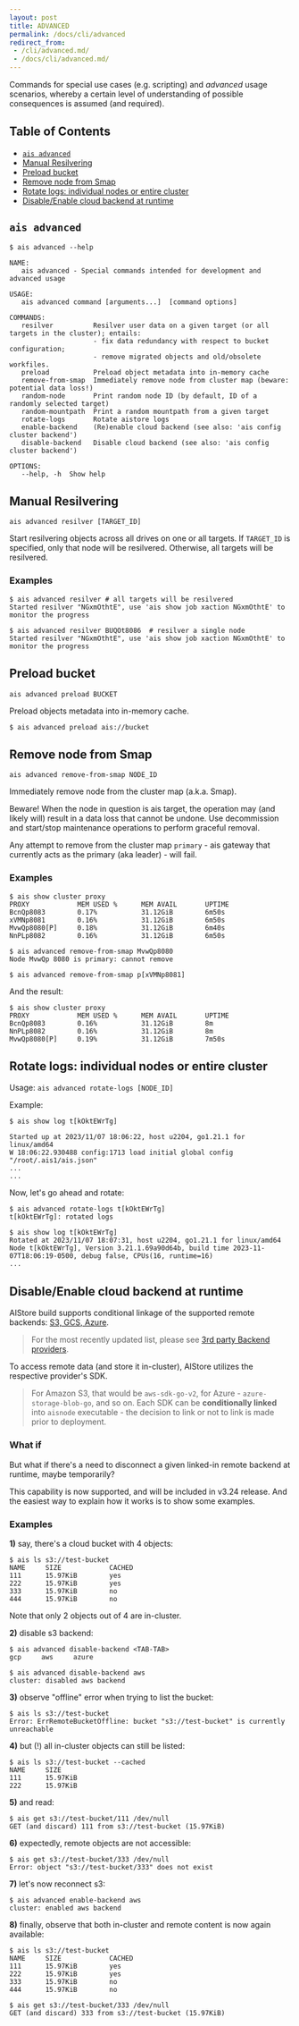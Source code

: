 ```yaml
---
layout: post
title: ADVANCED
permalink: /docs/cli/advanced
redirect_from:
 - /cli/advanced.md/
 - /docs/cli/advanced.md/
---
```


Commands for special use cases (e.g. scripting) and *advanced* usage scenarios, whereby a certain level of understanding of possible consequences is assumed (and required).

## Table of Contents
- [`ais advanced`](#ais-advanced)
- [Manual Resilvering](#manual-resilvering)
- [Preload bucket](#preload-bucket)
- [Remove node from Smap](#remove-node-from-smap)
- [Rotate logs: individual nodes or entire cluster](#rotate-logs-individual-nodes-or-entire-cluster)
- [Disable/Enable cloud backend at runtime](#disableenable-cloud-backend-at-runtime)

## `ais advanced`

```console
$ ais advanced --help

NAME:
   ais advanced - Special commands intended for development and advanced usage

USAGE:
   ais advanced command [arguments...]  [command options]

COMMANDS:
   resilver          Resilver user data on a given target (or all targets in the cluster); entails:
                     - fix data redundancy with respect to bucket configuration;
                     - remove migrated objects and old/obsolete workfiles.
   preload           Preload object metadata into in-memory cache
   remove-from-smap  Immediately remove node from cluster map (beware: potential data loss!)
   random-node       Print random node ID (by default, ID of a randomly selected target)
   random-mountpath  Print a random mountpath from a given target
   rotate-logs       Rotate aistore logs
   enable-backend    (Re)enable cloud backend (see also: 'ais config cluster backend')
   disable-backend   Disable cloud backend (see also: 'ais config cluster backend')

OPTIONS:
   --help, -h  Show help
```

## Manual Resilvering

`ais advanced resilver [TARGET_ID]`

Start resilvering objects across all drives on one or all targets.
If `TARGET_ID` is specified, only that node will be resilvered. Otherwise, all targets will be resilvered.

### Examples

```console
$ ais advanced resilver # all targets will be resilvered
Started resilver "NGxmOthtE", use 'ais show job xaction NGxmOthtE' to monitor the progress

$ ais advanced resilver BUQOt8086  # resilver a single node
Started resilver "NGxmOthtE", use 'ais show job xaction NGxmOthtE' to monitor the progress
```

## Preload bucket

`ais advanced preload BUCKET`

Preload objects metadata into in-memory cache.

```console
$ ais advanced preload ais://bucket
```

## Remove node from Smap

`ais advanced remove-from-smap NODE_ID`

Immediately remove node from the cluster map (a.k.a. Smap).

Beware! When the node in question is ais target, the operation may (and likely will) result in a data loss that cannot be undone. Use decommission and start/stop maintenance operations to perform graceful removal.

Any attempt to remove from the cluster map `primary` - ais gateway that currently acts as the primary (aka leader) - will fail.

### Examples

```console
$ ais show cluster proxy
PROXY            MEM USED %      MEM AVAIL       UPTIME
BcnQp8083        0.17%           31.12GiB        6m50s
xVMNp8081        0.16%           31.12GiB        6m50s
MvwQp8080[P]     0.18%           31.12GiB        6m40s
NnPLp8082        0.16%           31.12GiB        6m50s

$ ais advanced remove-from-smap MvwQp8080
Node MvwQp 8080 is primary: cannot remove

$ ais advanced remove-from-smap p[xVMNp8081]
```

And the result:

```console
$ ais show cluster proxy
PROXY            MEM USED %      MEM AVAIL       UPTIME
BcnQp8083        0.16%           31.12GiB        8m
NnPLp8082        0.16%           31.12GiB        8m
MvwQp8080[P]     0.19%           31.12GiB        7m50s
```

## Rotate logs: individual nodes or entire cluster

Usage: `ais advanced rotate-logs [NODE_ID]`

Example:

```console
$ ais show log t[kOktEWrTg]

Started up at 2023/11/07 18:06:22, host u2204, go1.21.1 for linux/amd64
W 18:06:22.930488 config:1713 load initial global config "/root/.ais1/ais.json"
...
...
```

Now, let's go ahead and rotate:

```console
$ ais advanced rotate-logs t[kOktEWrTg]
t[kOktEWrTg]: rotated logs

$ ais show log t[kOktEWrTg]
Rotated at 2023/11/07 18:07:31, host u2204, go1.21.1 for linux/amd64
Node t[kOktEWrTg], Version 3.21.1.69a90d64b, build time 2023-11-07T18:06:19-0500, debug false, CPUs(16, runtime=16)
...
```

## Disable/Enable cloud backend at runtime

AIStore build supports conditional linkage of the supported remote backends: [S3, GCS, Azure](https://github.com/NVIDIA/aistore/blob/main/docs/images/cluster-block-v3.26.png).

> For the most recently updated list, please see [3rd party Backend providers](/docs/providers.md).

To access remote data (and store it in-cluster), AIStore utilizes the respective provider's SDK.

> For Amazon S3, that would be `aws-sdk-go-v2`, for Azure - `azure-storage-blob-go`, and so on. Each SDK can be **conditionally linked** into `aisnode` executable - the decision to link or not to link is made prior to deployment.

### What if

But what if there's a need to disconnect a given linked-in remote backend at runtime, maybe temporarily?

This capability is now supported, and will be included in v3.24 release. And the easiest way to explain how it works is to show some examples.

### Examples

**1)** say, there's a cloud bucket with 4 objects:

```console
$ ais ls s3://test-bucket
NAME     SIZE            CACHED
111      15.97KiB        yes
222      15.97KiB        yes
333      15.97KiB        no
444      15.97KiB        no
```

Note that only 2 objects out of 4 are in-cluster.

**2)** disable s3 backend:

```console
$ ais advanced disable-backend <TAB-TAB>
gcp     aws     azure

$ ais advanced disable-backend aws
cluster: disabled aws backend
```

**3)** observe "offline" error when trying to list the bucket:

```console
$ ais ls s3://test-bucket
Error: ErrRemoteBucketOffline: bucket "s3://test-bucket" is currently unreachable
```

**4)** but (!) all in-cluster objects can still be listed:

```console
$ ais ls s3://test-bucket --cached
NAME     SIZE
111      15.97KiB
222      15.97KiB
```

**5)** and read:

```console
$ ais get s3://test-bucket/111 /dev/null
GET (and discard) 111 from s3://test-bucket (15.97KiB)
```

**6)** expectedly, remote objects are not accessible:

```console
$ ais get s3://test-bucket/333 /dev/null
Error: object "s3://test-bucket/333" does not exist
```

**7)** let's now reconnect s3:

```console
$ ais advanced enable-backend aws
cluster: enabled aws backend
```

**8)** finally, observe that both in-cluster and remote content is now again available:

```console
$ ais ls s3://test-bucket
NAME     SIZE            CACHED
111      15.97KiB        yes
222      15.97KiB        yes
333      15.97KiB        no
444      15.97KiB        no

$ ais get s3://test-bucket/333 /dev/null
GET (and discard) 333 from s3://test-bucket (15.97KiB)
```
